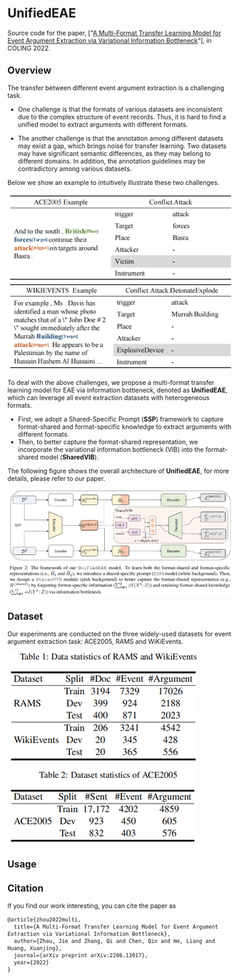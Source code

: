 # UnifiedEAE

Source code for the paper, ["[A Multi-Format Transfer Learning Model for Event Argument Extraction via Variational Information Bottleneck](https://arxiv.org/abs/2208.13017)"], in COLING 2022.

## Overview

The transfer between different event argument extraction is a challenging task.

- One challenge is that the formats of various datasets are inconsistent due to the complex structure of event records. Thus, it is hard to find a unified model to extract arguments with different formats.

- The another challenge is that the annotation among different datasets may exist a gap, which brings noise for transfer learning. Two datasets may have significant semantic differences, as they may belong to different domains. In addition, the annotation guidelines may be contradictory among various datasets.

Below we show an example to intuitively illustrate these two challenges.

![image-20220908165032822](example.png)

To deal with the above challenges, we propose a multi-format transfer learning model for EAE via information bottleneck,  denoted as **UnifiedEAE**, which can leverage all event extraction datasets with heterogeneous formats. 

- First, we adopt a Shared-Specific Prompt (**SSP**) framework to capture format-shared and format-specific knowledge to extract arguments with different formats.
- Then, to better capture the format-shared representation, we incorporate the variational information bottleneck (VIB) into the format-shared model (**SharedVIB**). 

The following figure shows the overall architecture of **UnifiedEAE**, for more details, please refer to our paper.

![image-20220908171239670](framework.png)

## Dataset

Our experiments are conducted on the three widely-used datasets for event argument extraction task: ACE2005, RAMS and WiKiEvents.

![image-20220908172001490](dataset.png)	



## Usage



## Citation

If you find our work interesting, you can cite the paper as

```
@article{zhou2022multi,
  title={A Multi-Format Transfer Learning Model for Event Argument Extraction via Variational Information Bottleneck},
  author={Zhou, Jie and Zhang, Qi and Chen, Qin and He, Liang and Huang, Xuanjing},
  journal={arXiv preprint arXiv:2208.13017},
  year={2022}
}
```
